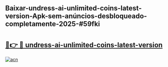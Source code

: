 ## Baixar-undress-ai-unlimited-coins-latest-version-Apk-sem-anúncios-desbloqueado-completamente-2025-#59fki

# <h2><a href="https://ainizakaria.my?title=undress-ai-unlimited-coins-latest-version&ref=20M">🔗👉 🔴 undress-ai-unlimited-coins-latest-version</a></h2>

[![acn](https://github.com/user-attachments/assets/0f9c940e-d8b0-45ae-aac7-cd30a18b3e1c)](https://ainizakaria.my?title=undress-ai-unlimited-coins-latest-version&ref=20M)

